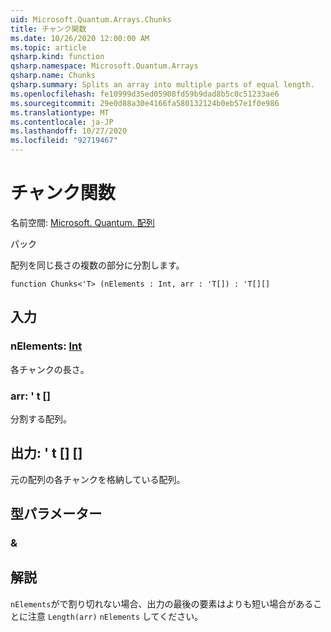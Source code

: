 ```yaml
---
uid: Microsoft.Quantum.Arrays.Chunks
title: チャンク関数
ms.date: 10/26/2020 12:00:00 AM
ms.topic: article
qsharp.kind: function
qsharp.namespace: Microsoft.Quantum.Arrays
qsharp.name: Chunks
qsharp.summary: Splits an array into multiple parts of equal length.
ms.openlocfilehash: fe10999d35ed05908fd59b9dad8b5c0c51233ae6
ms.sourcegitcommit: 29e0d88a30e4166fa580132124b0eb57e1f0e986
ms.translationtype: MT
ms.contentlocale: ja-JP
ms.lasthandoff: 10/27/2020
ms.locfileid: "92719467"
---
```

# <a name="chunks-function"></a>チャンク関数

名前空間: [Microsoft. Quantum. 配列](xref:Microsoft.Quantum.Arrays)

パック [](https://nuget.org/packages/)


配列を同じ長さの複数の部分に分割します。

```qsharp
function Chunks<'T> (nElements : Int, arr : 'T[]) : 'T[][]
```


## <a name="input"></a>入力

### <a name="nelements--int"></a>nElements: [Int](xref:microsoft.quantum.lang-ref.int)

各チャンクの長さ。


### <a name="arr--t"></a>arr: ' t []

分割する配列。



## <a name="output--t"></a>出力: ' t [] []

元の配列の各チャンクを格納している配列。

## <a name="type-parameters"></a>型パラメーター

### <a name="t"></a>&



## <a name="remarks"></a>解説

`nElements`がで割り切れない場合、出力の最後の要素はよりも短い場合があることに注意 `Length(arr)` `nElements` してください。